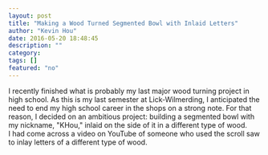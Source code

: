 ```yaml
---
layout: post
title: "Making a Wood Turned Segmented Bowl with Inlaid Letters"
author: "Kevin Hou"
date: 2016-05-20 18:48:45
description: ""
category:
tags: []
featured: "no"
---
```

I recently finished what is probably my last major wood turning project in high school. As this is my last semester at Lick-Wilmerding, I anticipated the need to end my high school career in the shops on a strong note. For that reason, I decided on an ambitious project: building a segmented bowl with my nickname, "KHou," inlaid on the side of it in a different type of wood.
<br class="post-line-break">
I had come across a video on YouTube of someone who used the scroll saw to inlay letters of a different type of wood.
